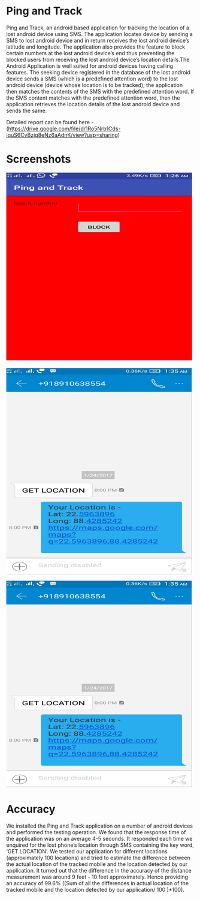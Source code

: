 # Ping and Track

Ping and Track, an android based application for tracking the location of a lost android device using SMS. The application locates device by sending a SMS to lost android device and in return receives the lost android device’s latitude and longitude. The application also provides the feature to block certain numbers at the lost android device’s end thus preventing the blocked users from receiving the lost android device’s location details.The Android Application is well suited for android devices having calling features. The seeking device registered in the database of the lost android device sends a SMS (which is a predefined attention word) to the lost android device (device whose location is to be tracked); the application then matches the contents of the SMS with the predefined attention word. If the SMS content matches with the predefined attention word, then the application retrieves the location details of the lost android device and sends the same.

Detailed report can be found here - (https://drive.google.com/file/d/1Ro5Nrb1Cds-iquS6CvBzjq8eNz6aAdnK/view?usp=sharing)


# Screenshots
![Screenshots](https://github.com/aman33459/PingandTrack/blob/master/pingandTrackimages/1.png)

![Screenshots](https://github.com/aman33459/PingandTrack/blob/master/pingandTrackimages/3.png)

![Screenshots](https://github.com/aman33459/PingandTrack/blob/master/pingandTrackimages/3.png)


# Accuracy

We installed the Ping and Track application on a number of android devices and performed the testing operation. We found that the response time of the application was on an average 4-5 seconds. It responded each time we enquired for the lost phone’s location through SMS containing the key word, ‘GET LOCATION’.
We tested our application for different locations (approximately 100 locations) and tried to estimate the difference between the actual location of the tracked mobile and the location detected by our application. It turned out that the difference in the accuracy of the distance measurement was around 9 feet - 10 feet approximately. Hence providing an accuracy of 99.6% ((Sum of all the differences in actual location of the tracked mobile and the location detected by our application/ 100 )*100).
